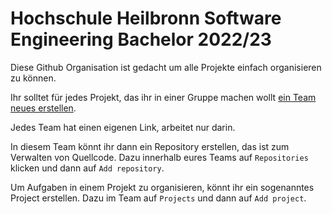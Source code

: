 # Hochschule Heilbronn Software Engineering Bachelor 2022/23

Diese Github Organisation ist gedacht um alle Projekte einfach organisieren zu können.

Ihr solltet für jedes Projekt, das ihr in einer Gruppe machen wollt [ein Team neues erstellen](https://github.com/orgs/HHN-SEB-2022-23/new-team).

Jedes Team hat einen eigenen Link, arbeitet nur darin.

In diesem Team könnt ihr dann ein Repository erstellen, das ist zum Verwalten von Quellcode. Dazu innerhalb eures Teams auf `Repositories` klicken und dann auf `Add repository`.

Um Aufgaben in einem Projekt zu organisieren, könnt ihr ein sogenanntes Project erstellen. Dazu im Team auf `Projects` und dann auf `Add project`.
